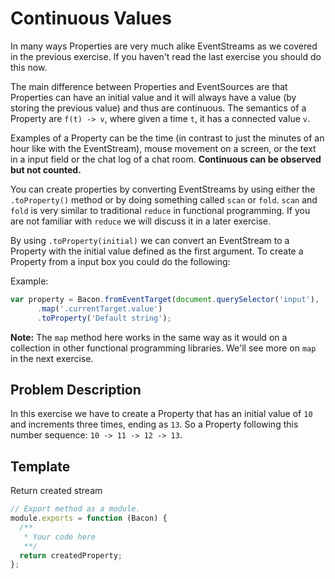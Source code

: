 # Continuous Values

In many ways Properties are very much alike EventStreams as we covered in the
previous exercise. If you haven't read the last exercise you should do this now.

The main difference between Properties and EventSources are that Properties
can have an initial value and it will always have a value (by storing the
previous value) and thus are continuous. The semantics of a Property are
`f(t) -> v`, where given a time `t`, it has a connected value `v`.

Examples of a Property can be the time (in contrast to just the minutes of
an hour like with the EventStream), mouse movement on a screen, or the text
in a input field or the chat log of a chat room. **Continuous can be observed
but not counted.**

You can create properties by converting EventStreams by using either the
`.toProperty()` method or by doing something called `scan` or `fold`. `scan`
and `fold` is very similar to traditional `reduce` in functional programming.
If you are not familiar with `reduce` we will discuss it in a later exercise.

By using `.toProperty(initial)` we can convert an EventStream to a Property
with the initial value defined as the first argument. To create a Property
from a input box you could do the following:

Example:
```javascript
var property = Bacon.fromEventTarget(document.querySelector('input'), 'keyup')
      .map('.currentTarget.value')
      .toProperty('Default string');
```

**Note:** The `map` method here works in the same way as it would on a collection
in other functional programming libraries. We'll see more on `map` in the next
exercise.

## Problem Description

In this exercise we have to create a Property that has an initial value of
`10` and increments three times, ending as `13`. So a Property following this
number sequence: `10 -> 11 -> 12 -> 13`.

## Template

Return created stream
```js
// Export method as a module.
module.exports = function (Bacon) {
  /**
   * Your code here
   **/
  return createdProperty;
};
```